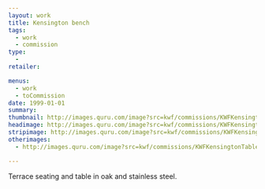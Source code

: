 ```yaml
---
layout: work
title: Kensington bench
tags:
  - work
  - commission
type:
  - 
retailer:

menus:
  - work
  - toCommission
date: 1999-01-01
summary:
thumbnail: http://images.quru.com/image?src=kwf/commissions/KWFKensingtonBench.tif&bottom=0.86875&left=0.0274&top=0.20313
headimage: http://images.quru.com/image?src=kwf/commissions/KWFKensingtonBench.tif&left=0.03
stripimage: http://images.quru.com/image?src=kwf/commissions/KWFKensingtonBench.tif&left=0.013&bottom=0.62813&top=0.34
otherimages:
  - http://images.quru.com/image?src=kwf/commissions/KWFKensingtonTable.tif

---
```


Terrace seating and table in oak and stainless steel.
